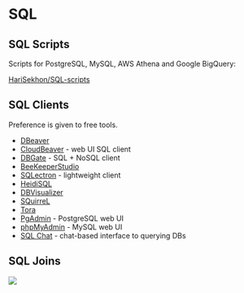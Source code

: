 # SQL

## SQL Scripts

Scripts for PostgreSQL, MySQL, AWS Athena and Google BigQuery:

[HariSekhon/SQL-scripts](https://github.com/HariSekhon/SQL-scripts)

## SQL Clients

Preference is given to free tools.

- [DBeaver](https://dbeaver.io/)
- [CloudBeaver](cloudbeaver.md) - web UI SQL client
- [DBGate](https://dbgate.org/) - SQL + NoSQL client
- [BeeKeeperStudio](https://www.beekeeperstudio.io/)
- [SQLectron](https://github.com/sqlectron/sqlectron-gui) - lightweight client
- [HeidiSQL](https://www.heidisql.com/)
- [DBVisualizer](https://www.dbvis.com/)
- [SQuirreL](https://squirrel-sql.sourceforge.io/)
- [Tora](https://github.com/tora-tool/tora/wiki)
- [PgAdmin](https://www.pgadmin.org/) - PostgreSQL web UI
- [phpMyAdmin](https://www.phpmyadmin.net/) - MySQL web UI
- [SQL Chat](https://github.com/sqlchat/sqlchat) - chat-based interface to querying DBs

## SQL Joins

![](https://media.licdn.com/dms/image/D5622AQGSP8OYFxOSaA/feedshare-shrink_2048_1536/0/1718097295510?e=1721865600&v=beta&t=Z2JCgUx04L5isIdQ1b7xb9_jywoUAKPn5G6Uwhbzg1E)
